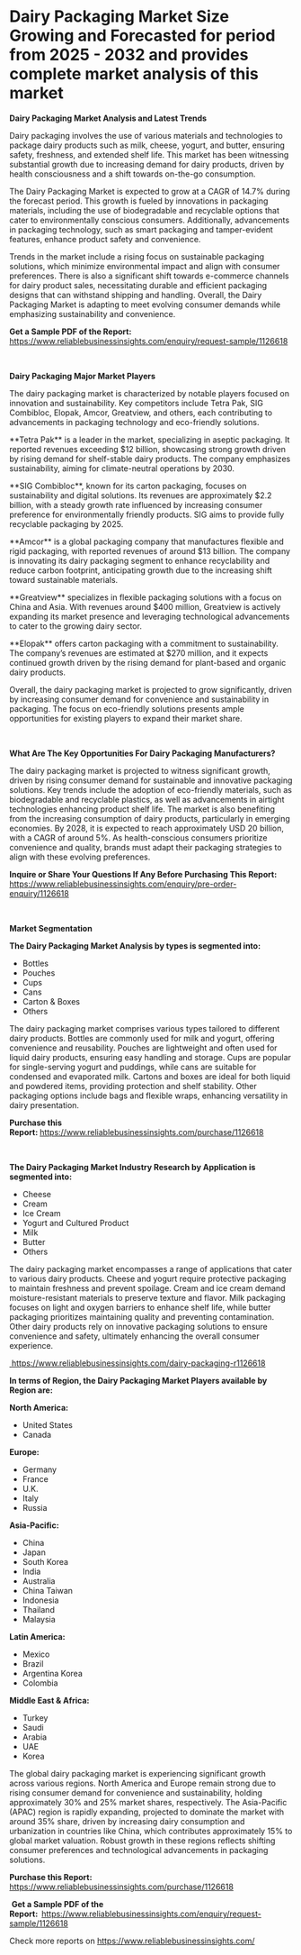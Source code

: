 <p><h1>Dairy Packaging Market Size Growing and Forecasted for period from 2025 - 2032 and provides complete market analysis of this market</h1></p><p><strong>Dairy Packaging Market Analysis and Latest Trends</strong></p>
<p><p>Dairy packaging involves the use of various materials and technologies to package dairy products such as milk, cheese, yogurt, and butter, ensuring safety, freshness, and extended shelf life. This market has been witnessing substantial growth due to increasing demand for dairy products, driven by health consciousness and a shift towards on-the-go consumption.</p><p>The Dairy Packaging Market is expected to grow at a CAGR of 14.7% during the forecast period. This growth is fueled by innovations in packaging materials, including the use of biodegradable and recyclable options that cater to environmentally conscious consumers. Additionally, advancements in packaging technology, such as smart packaging and tamper-evident features, enhance product safety and convenience.</p><p>Trends in the market include a rising focus on sustainable packaging solutions, which minimize environmental impact and align with consumer preferences. There is also a significant shift towards e-commerce channels for dairy product sales, necessitating durable and efficient packaging designs that can withstand shipping and handling. Overall, the Dairy Packaging Market is adapting to meet evolving consumer demands while emphasizing sustainability and convenience.</p></p>
<p><strong>Get a Sample PDF of the Report:&nbsp;</strong> <a href="https://www.reliablebusinessinsights.com/enquiry/request-sample/1126618?utm_campaign=3366&utm_medium=2&utm_source=Github&utm_content=ia&utm_term=08032025&utm_id=dairy-packaging">https://www.reliablebusinessinsights.com/enquiry/request-sample/1126618</a></p>
<p>&nbsp;</p>
<p><strong>Dairy Packaging Major Market Players</strong></p>
<p><p>The dairy packaging market is characterized by notable players focused on innovation and sustainability. Key competitors include Tetra Pak, SIG Combibloc, Elopak, Amcor, Greatview, and others, each contributing to advancements in packaging technology and eco-friendly solutions.</p><p>**Tetra Pak** is a leader in the market, specializing in aseptic packaging. It reported revenues exceeding $12 billion, showcasing strong growth driven by rising demand for shelf-stable dairy products. The company emphasizes sustainability, aiming for climate-neutral operations by 2030.</p><p>**SIG Combibloc**, known for its carton packaging, focuses on sustainability and digital solutions. Its revenues are approximately $2.2 billion, with a steady growth rate influenced by increasing consumer preference for environmentally friendly products. SIG aims to provide fully recyclable packaging by 2025.</p><p>**Amcor** is a global packaging company that manufactures flexible and rigid packaging, with reported revenues of around $13 billion. The company is innovating its dairy packaging segment to enhance recyclability and reduce carbon footprint, anticipating growth due to the increasing shift toward sustainable materials.</p><p>**Greatview** specializes in flexible packaging solutions with a focus on China and Asia. With revenues around $400 million, Greatview is actively expanding its market presence and leveraging technological advancements to cater to the growing dairy sector.</p><p>**Elopak** offers carton packaging with a commitment to sustainability. The company’s revenues are estimated at $270 million, and it expects continued growth driven by the rising demand for plant-based and organic dairy products.</p><p>Overall, the dairy packaging market is projected to grow significantly, driven by increasing consumer demand for convenience and sustainability in packaging. The focus on eco-friendly solutions presents ample opportunities for existing players to expand their market share.</p></p>
<p>&nbsp;</p>
<p><strong>What Are The Key Opportunities For Dairy Packaging Manufacturers?</strong></p>
<p><p>The dairy packaging market is projected to witness significant growth, driven by rising consumer demand for sustainable and innovative packaging solutions. Key trends include the adoption of eco-friendly materials, such as biodegradable and recyclable plastics, as well as advancements in airtight technologies enhancing product shelf life. The market is also benefiting from the increasing consumption of dairy products, particularly in emerging economies. By 2028, it is expected to reach approximately USD 20 billion, with a CAGR of around 5%. As health-conscious consumers prioritize convenience and quality, brands must adapt their packaging strategies to align with these evolving preferences.</p></p>
<p><strong>Inquire or Share Your Questions If Any Before Purchasing This Report:</strong> <a href="https://www.reliablebusinessinsights.com/enquiry/pre-order-enquiry/1126618?utm_campaign=3366&utm_medium=2&utm_source=Github&utm_content=ia&utm_term=08032025&utm_id=dairy-packaging">https://www.reliablebusinessinsights.com/enquiry/pre-order-enquiry/1126618</a></p>
<p>&nbsp;</p>
<p><strong>Market Segmentation</strong></p>
<p><strong>The Dairy Packaging Market Analysis by types is segmented into:</strong></p>
<p><ul><li>Bottles</li><li>Pouches</li><li>Cups</li><li>Cans</li><li>Carton & Boxes</li><li>Others</li></ul></p>
<p><p>The dairy packaging market comprises various types tailored to different dairy products. Bottles are commonly used for milk and yogurt, offering convenience and reusability. Pouches are lightweight and often used for liquid dairy products, ensuring easy handling and storage. Cups are popular for single-serving yogurt and puddings, while cans are suitable for condensed and evaporated milk. Cartons and boxes are ideal for both liquid and powdered items, providing protection and shelf stability. Other packaging options include bags and flexible wraps, enhancing versatility in dairy presentation.</p></p>
<p><strong>Purchase this Report:&nbsp;</strong><a href="https://www.reliablebusinessinsights.com/purchase/1126618?utm_campaign=3366&utm_medium=2&utm_source=Github&utm_content=ia&utm_term=08032025&utm_id=dairy-packaging">https://www.reliablebusinessinsights.com/purchase/1126618</a></p>
<p>&nbsp;</p>
<p><strong>The Dairy Packaging Market Industry Research by Application is segmented into:</strong></p>
<p><ul><li>Cheese</li><li>Cream</li><li>Ice Cream</li><li>Yogurt and Cultured Product</li><li>Milk</li><li>Butter</li><li>Others</li></ul></p>
<p><p>The dairy packaging market encompasses a range of applications that cater to various dairy products. Cheese and yogurt require protective packaging to maintain freshness and prevent spoilage. Cream and ice cream demand moisture-resistant materials to preserve texture and flavor. Milk packaging focuses on light and oxygen barriers to enhance shelf life, while butter packaging prioritizes maintaining quality and preventing contamination. Other dairy products rely on innovative packaging solutions to ensure convenience and safety, ultimately enhancing the overall consumer experience.</p></p>
<p><a href="https://www.reliablebusinessinsights.com/dairy-packaging-r1126618?utm_campaign=3366&utm_medium=2&utm_source=Github&utm_content=ia&utm_term=08032025&utm_id=dairy-packaging">&nbsp;https://www.reliablebusinessinsights.com/dairy-packaging-r1126618</a></p>
<p><strong>In terms of Region, the Dairy Packaging Market Players available by Region are:</strong></p>
<p>
    <p> <strong> North America: </strong>
        <ul>
            <li>United States</li>
            <li>Canada</li>
        </ul>
        </p> 
    <p> <strong> Europe: </strong>
        <ul>
            <li>Germany</li>
            <li>France</li>
            <li>U.K.</li>
            <li>Italy</li>
            <li>Russia</li>
        </ul>
        </p> 
    <p> <strong> Asia-Pacific: </strong>
        <ul>
            <li>China</li>
            <li>Japan</li>
            <li>South Korea</li>
            <li>India</li>
            <li>Australia</li>
            <li>China Taiwan</li>
            <li>Indonesia</li>
            <li>Thailand</li>
            <li>Malaysia</li>
        </ul>
        </p> 
    <p> <strong> Latin America: </strong>
        <ul>
            <li>Mexico</li>
            <li>Brazil</li>
            <li>Argentina Korea</li>
            <li>Colombia</li>
        </ul>
        </p> 
    <p> <strong> Middle East & Africa: </strong>
        <ul>
            <li>Turkey</li>
            <li>Saudi</li>
            <li>Arabia</li>
            <li>UAE</li>
            <li>Korea</li>
        </ul>
    </p>
    </p>
<p><p>The global dairy packaging market is experiencing significant growth across various regions. North America and Europe remain strong due to rising consumer demand for convenience and sustainability, holding approximately 30% and 25% market shares, respectively. The Asia-Pacific (APAC) region is rapidly expanding, projected to dominate the market with around 35% share, driven by increasing dairy consumption and urbanization in countries like China, which contributes approximately 15% to global market valuation. Robust growth in these regions reflects shifting consumer preferences and technological advancements in packaging solutions.</p></p>
<p><strong>Purchase this Report: </strong><a href="https://www.reliablebusinessinsights.com/purchase/1126618?utm_campaign=3366&utm_medium=2&utm_source=Github&utm_content=ia&utm_term=08032025&utm_id=dairy-packaging">https://www.reliablebusinessinsights.com/purchase/1126618</a></p>
<p>&nbsp;<strong>Get a Sample PDF of the Report:&nbsp;&nbsp;</strong><a href="https://www.reliablebusinessinsights.com/enquiry/request-sample/1126618?utm_campaign=3366&utm_medium=2&utm_source=Github&utm_content=ia&utm_term=08032025&utm_id=dairy-packaging">https://www.reliablebusinessinsights.com/enquiry/request-sample/1126618</a></p>
<p><strong></strong></p>
<p>Check more reports on <a href="https://www.reliablebusinessinsights.com/?utm_campaign=3366&utm_medium=2&utm_source=Github&utm_content=ia&utm_term=08032025&utm_id=dairy-packaging">https://www.reliablebusinessinsights.com/</a></p>